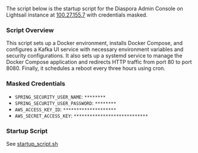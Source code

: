 The script below is the startup script for the Diaspora Admin Console on Lightsail instance at [100.27.155.7](http://100.27.155.7) with credentials masked.

### Script Overview

This script sets up a Docker environment, installs Docker Compose, and configures a Kafka UI service with necessary environment variables and security configurations. It also sets up a systemd service to manage the Docker Compose application and redirects HTTP traffic from port 80 to port 8080. Finally, it schedules a reboot every three hours using cron.

### Masked Credentials

- `SPRING_SECURITY_USER_NAME`: `********`
- `SPRING_SECURITY_USER_PASSWORD`: `********`
- `AWS_ACCESS_KEY_ID`: `********************`
- `AWS_SECRET_ACCESS_KEY`: `****************************`


### Startup Script

See [startup_script.sh](https://github.com/haochenpan/diaspora-service/blob/main/kafka_console/startup_script.sh)
